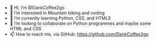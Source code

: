 - 👋 Hi, I’m @DankCoffee2go
- 👀 I’m interested in Mountain biking and coding 
- 🌱 I’m currently learning Python, CSS, and HTML5
- 💞️ I’m looking to collaborate on Python programmes and maybe some HTML and CSS
- 📫 How to reach me, via GitHub: https://github.com/DankCoffee2go
<!---
DankCoffee2go/DankCoffee2go is a ✨ special ✨ repository because its `README.md` (this file) appears on your GitHub profile.
You can click the Preview link to take a look at your changes.
--->
